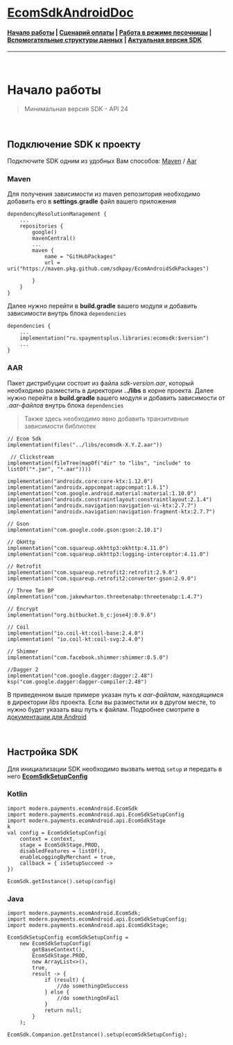 # [EcomSdkAndroidDoc](https://sdkpay.github.io/EcomSdkAndroidDoc)

#### [Начало работы](https://sdkpay.github.io/EcomSdkAndroidDoc/start) | [Сценарий оплаты](https://sdkpay.github.io/EcomSdkAndroidDoc/payment_script) | [Работа в режиме песочницы](https://sdkpay.github.io/EcomSdkAndroidDoc/sandbox_mode) | [Вспомогательные структуры данных](https://sdkpay.github.io/EcomSdkAndroidDoc/data_structures) | [Актуальная версия SDK](https://sdkpay.github.io/EcomSdkAndroidDoc/version)
---

<br>

# Начало работы

> Минимальная версия SDK - API 24

<br>

## Подключение SDK к проекту

Подключите SDK одним из удобных Вам способов: [Maven](https://sdkpay.github.io/EcomSdkAndroidDoc/start#maven) / [Aar](https://sdkpay.github.io/EcomSdkAndroidDoc/start#aar)

### Maven

Для получения зависимости из maven репозитория необходимо добавить его в **settings.gradle** файл вашего приложения
```
dependencyResolutionManagement {
    ...
    repositories {
        google()
        mavenCentral()
        ...
     ⁣   maven {
            ⁣name = "GitHubPackages"
            url = uri("https://maven.pkg.github.com/sdkpay/EcomAndroidSdkPackages")
                
        }
    }
}
```
Далее нужно перейти в **build.gradle** вашего модуля и добавить зависимости внутрь блока `dependencies`
```
dependencies {
    ...
    implementation("ru.spaymentsplus.libraries:ecomsdk:$version")
    ...
}
```

### AAR

Пакет дистрибуции состоит из файла *sdk-version.aar*, который необходимо разместить в директории **../libs** в корне проекта.
Далее нужно перейти в **build.gradle** вашего модуля и добавить зависимости от *.aar-файлов* внутрь блока `dependencies`

> Также здесь необходимо явно добавить транзитивные зависимости библиотек

```
// Ecom Sdk
implementation(files("../libs/ecomsdk-X.Y.Z.aar"))

 // Clickstream
implementation(fileTree(mapOf("dir" to "libs", "include" to listOf("*.jar", "*.aar"))))

implementation("androidx.core:core-ktx:1.12.0")
implementation("androidx.appcompat:appcompat:1.6.1")
implementation("com.google.android.material:material:1.10.0")
implementation("androidx.constraintlayout:constraintlayout:2.1.4")
implementation("androidx.navigation:navigation-ui-ktx:2.7.7")
implementation("androidx.navigation:navigation-fragment-ktx:2.7.7")

// Gson
implementation("com.google.code.gson:gson:2.10.1")

// OkHttp
implementation("com.squareup.okhttp3:okhttp:4.11.0")
implementation("com.squareup.okhttp3:logging-interceptor:4.11.0")

// Retrofit
implementation("com.squareup.retrofit2:retrofit:2.9.0")
implementation("com.squareup.retrofit2:converter-gson:2.9.0")

// Three Ten BP
implementation("com.jakewharton.threetenabp:threetenabp:1.4.7")

// Encrypt
implementation("org.bitbucket.b_c:jose4j:0.9.6")

// Coil
implementation("io.coil-kt:coil-base:2.4.0")
implementation( "io.coil-kt:coil-svg:2.4.0")

// Shimmer
implementation("com.facebook.shimmer:shimmer:0.5.0")

//Dagger 2
implementation("com.google.dagger:dagger:2.48")
ksp("com.google.dagger:dagger-compiler:2.48")
```

В приведенном выше примере указан путь к *aar-файлам*, находящимся в директории *libs* проекта. Если вы разместили их в другом месте, то нужно будет указать ваш путь к файлам. Подробнее смотрите в [документации для Android](https://developer.android.com/studio/projects/android-library#psd-add-aar-jar-dependency)

<br>

## Настройка SDK

Для инициализации SDK необходимо вызвать метод `setup` и передать в него **[EcomSdkSetupConfig](https://sdkpay.github.io/EcomSdkAndroidDoc/data_structures#ecomsdksetupconfig)**

### Kotlin

```
import modern.payments.ecomAndroid.EcomSdk
import modern.payments.ecomAndroid.api.EcomSdkSetupConfig
import modern.payments.ecomAndroid.api.EcomSdkStage
k
val config = EcomSdkSetupConfig(
    context = context,
    stage = EcomSdkStage.PROD,
    disabledFeatures = listOf(),
    enableLoggingByMerchant = true,
    callback = { isSetupSucceed ->
})

EcomSdk.getInstance().setup(config)
```

### Java

```
import modern.payments.ecomAndroid.EcomSdk;
import modern.payments.ecomAndroid.api.EcomSdkSetupConfig;
import modern.payments.ecomAndroid.api.EcomSdkStage; 

EcomSdkSetupConfig ecomSdkSetupConfig =
    new EcomSdkSetupConfig(
        getBaseContext(),
        EcomSdkStage.PROD,
        new ArrayList<>(),
        true,
        result -> {
            if (result) {
                //do somethingOnSuccess
            } else {
                //do somethingOnFail
            }
            return null;
        }
    );

EcomSdk.Companion.getInstance().setup(ecomSdkSetupConfig);
```
